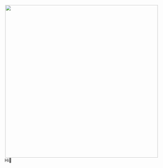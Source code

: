 <div id="header" align="center">
  <img src="https://media.giphy.com/media/lAoJiJLWTiJ5eKCxWg/giphy.gif" width="500"/>
</div>
Hi🖖
